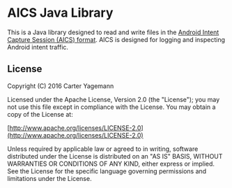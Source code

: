 AICS Java Library
=================

This is a Java library designed to read and write files in the
[Android Intent Capture Session (AICS) format](https://bitbucket.org/intentio-ex-machina/aics-file-format).
AICS is designed for logging and inspecting Android intent traffic.

License
-------

Copyright (C) 2016 Carter Yagemann

Licensed under the Apache License, Version 2.0 (the "License"); you may not use
this file except in compliance with the License. You may obtain a copy of the
License at:

[http://www.apache.org/licenses/LICENSE-2.0](http://www.apache.org/licenses/LICENSE-2.0)

Unless required by applicable law or agreed to in writing, software distributed
under the License is distributed on an "AS IS" BASIS, WITHOUT WARRANTIES OR
CONDITIONS OF ANY KIND, either express or implied. See the License for the
specific language governing permissions and limitations under the License.